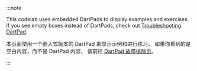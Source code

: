 :::note

This codelab uses embedded DartPads to display examples and exercises.
If you see empty boxes instead of DartPads, check out
[Troubleshooting DartPad]({{site.dart-site}}/tools/dartpad/troubleshoot).

本页面使用一个嵌入式版本的 DartPad 来显示示例和进行练习。
如果你看到的是空白内容，而不是 DartPad 内容，
请前往 [DartPad 故障排除页]({{site.dart-site}}/tools/dartpad/troubleshoot)。

:::
